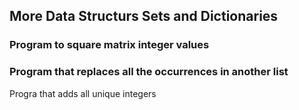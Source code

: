 ## More Data Structurs Sets and Dictionaries
### Program to square matrix integer values
### Program that replaces all the occurrences in another list
Progra that adds all unique integers
